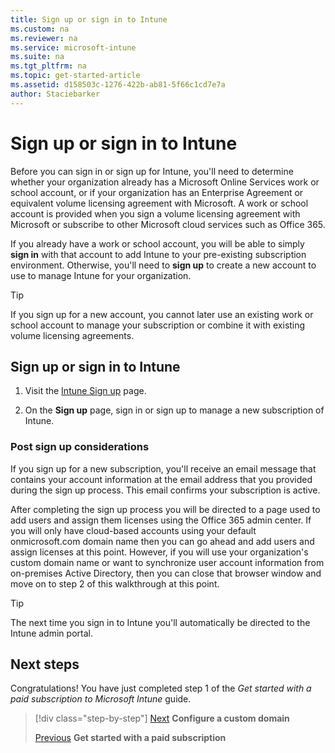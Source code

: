 ```yaml
---
title: Sign up or sign in to Intune
ms.custom: na
ms.reviewer: na
ms.service: microsoft-intune
ms.suite: na
ms.tgt_pltfrm: na
ms.topic: get-started-article
ms.assetid: d158503c-1276-422b-ab81-5f66c1cd7e7a
author: Staciebarker
---
```


# Sign up or sign in to Intune
Before you can sign in or sign up for Intune, you'll need to determine whether your organization already has a Microsoft Online Services work or school account, or if your organization has an Enterprise Agreement or equivalent volume licensing agreement with Microsoft. A work or school account is provided when you sign a volume licensing agreement with Microsoft or subscribe to other Microsoft cloud services such as Office 365.

If you already have a work or school account, you will be able to simply **sign in** with that account to add Intune to your pre-existing subscription environment. Otherwise, you'll need to **sign up** to create a new account to use to manage Intune for your organization.

>[!TIP]
>If you sign up for a new account, you cannot later use an existing work or school account to manage your subscription or combine it with existing volume licensing agreements.

## Sign up or sign in to Intune

1.  Visit the [Intune Sign up](https://portal.office.com/Signup/Signup.aspx?OfferId=40BE278A-DFD1-470a-9EF7-9F2596EA7FF9&dl=INTUNE_A&ali=1#0%20) page.

2.  On the **Sign up** page, sign in or sign up to manage a new subscription of Intune.

### Post sign up considerations
If you sign up for a new subscription, you'll receive an email message that contains your account information at the email address that you provided during the sign up process. This email confirms your subscription is active.

After completing the sign up process you will be directed to a page used to add users and assign them licenses using the Office 365 admin center. If you will only have cloud-based accounts using your default onmicrosoft.com domain name then you can go ahead and add users and assign licenses at this point. However, if you will use your organization's custom domain name or want to synchronize user account information from on-premises Active Directory, then you can close that browser window and move on to step 2 of this walkthrough at this point.

>[!TIP]
> The next time you sign in to Intune you'll automatically be directed to the Intune admin portal.

## Next steps
Congratulations! You have just completed step 1 of the *Get started with a paid subscription to Microsoft Intune* guide.

>[!div class="step-by-step"]
>[Next](.\get-started-with-a-paid-subscription-to-microsoft-intune-step-2.md)  **Configure a custom domain**
>
>[Previous](.\get-started-with-a-paid-subscription-to-microsoft-intune-test.md)  **Get started with a paid subscription**
